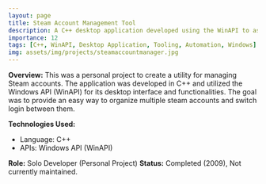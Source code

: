 ```yaml
---
layout: page
title: Steam Account Management Tool
description: A C++ desktop application developed using the WinAPI to assist with managing Steam accounts.
importance: 12
tags: [C++, WinAPI, Desktop Application, Tooling, Automation, Windows]
img: assets/img/projects/steamaccountmanager.jpg
---
```


**Overview:**
This was a personal project to create a utility for managing Steam accounts. The application was developed in C++ and utilized the Windows API (WinAPI) for its desktop interface and functionalities. The goal was to provide an easy way to organize multiple steam accounts and switch login between them.

**Technologies Used:**
*   Language: C++
*   APIs: Windows API (WinAPI)

**Role:** Solo Developer (Personal Project)
**Status:** Completed (2009), Not currently maintained.
